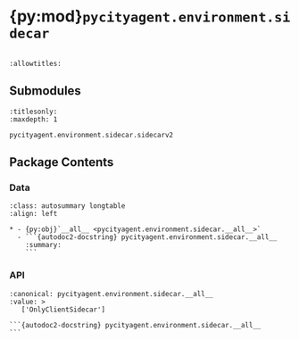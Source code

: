 # {py:mod}`pycityagent.environment.sidecar`

```{py:module} pycityagent.environment.sidecar
```

```{autodoc2-docstring} pycityagent.environment.sidecar
:allowtitles:
```

## Submodules

```{toctree}
:titlesonly:
:maxdepth: 1

pycityagent.environment.sidecar.sidecarv2
```

## Package Contents

### Data

````{list-table}
:class: autosummary longtable
:align: left

* - {py:obj}`__all__ <pycityagent.environment.sidecar.__all__>`
  - ```{autodoc2-docstring} pycityagent.environment.sidecar.__all__
    :summary:
    ```
````

### API

````{py:data} __all__
:canonical: pycityagent.environment.sidecar.__all__
:value: >
   ['OnlyClientSidecar']

```{autodoc2-docstring} pycityagent.environment.sidecar.__all__
```

````
